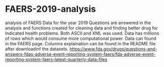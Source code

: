 # FAERS-2019-analysis
analysis of FAERS Data for the year 2019
Questions are answered in the analysis and functions created for cleaning data and finding better drug for Indicated health problems. Both ASCII and XML was used.
Data has millions of rows which would consume more computational power.
Data can found in the FAERS page. Columns explaination can be found in the README file after downloadinf the datasets.
https://www.fda.gov/drugs/questions-and-answers-fdas-adverse-event-reporting-system-faers/fda-adverse-event-reporting-system-faers-latest-quarterly-data-files
